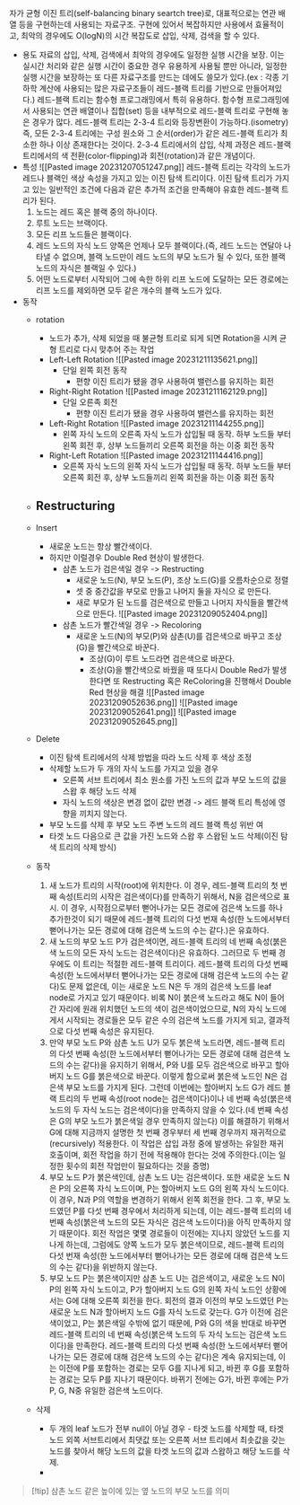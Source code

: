 자가 균형 이진 트리(self-balancing binary seartch tree)로, 대표적으로는 연관 배열 등을 구현하는데 사용되는 자료구조. 구현에 있어서 복잡하지만 사용에서 효율적이고, 최악의 경우에도 O(logN)의 시간 복잡도로 삽입, 삭제, 검색을 할 수 있다.

- 용도
	자료의 삽입, 삭제, 검색에서 최악의 경우에도 일정한 실행 시간을 보장. 이는 실시간 처리와 같은 실행 시간이 중요한 경우 유용하게 사용될 뿐만 아니라, 일정한 실행 시간을 보장하는 또 다른 자료구조를 만드는 데에도 쓸모가 있다.(ex : 각종 기하학 계산에 사용되는 많은 자료구조들이 레드-블랙 트리를 기반으로 만들어져있다.)
	레드-블랙 트리는 함수형 프로그래밍에서 특히 유용하다. 함수형 프로그래밍에서 사용되는 연관 배열이나 집합(set) 등을 내부적으로 레드-블랙 트리로 구현해 놓은 경우가 많다.
	레드-블랙 트리는 2-3-4 트리와 등장변환이 가능하다.(isometry) 즉, 모든 2-3-4 트리에는 구성 원소와 그 순서(order)가 같은 레드-블랙 트리가 최소한 하나 이상 존재한다는 것이다. 2-3-4 트리에서의 삽입, 삭제 과정은 레드-블랙 트리에서의 색 전환(color-flipping)과 회전(rotation)과 같은 개념이다.
- 특성
	![[Pasted image 20231207051247.png]]
	레드-블랙 트리는 각각의 노드가 레드나 블랙인 색상 속성을 가지고 있는 이진 탐색 트리이다. 이진 탐색 트리가 가지고 있는 일반적인 조건에 다음과 같은 추가적 조건을 만족해야 유효한 레드-블랙 트리가 된다.
	1. 노드는 레드 혹은 블랙 중의 하나이다.
	2. 루트 노드는 브랙이다.
	3. 모든 리프 노드들은 블랙이다.
	4. 레드 노드의 자식 노드 양쪽은 언제나 모두 블랙이다.(즉, 레드 노드는 연달아 나타낼 수 없으며, 블랙 노드만이 레드 노드의 부모 노드가 될 수 있다, 또한 블랙 노드의 자식은 블랙일 수 있다.)
	5. 어떤 노드로부터 시작되어 그에 속한 하위 리프 노드에 도달하는 모든 경로에는 리프 노드를 제외하면 모두 같은 개수의 블랙 노드가 있다.
- 동작
	- rotation
		- 노드가 추가, 삭제 되었을 때 불균형 트리로 되게 되면 Rotation을 시켜 균형 트리로 다시 맞추어 주는 작업
		- Left-Left Rotation
			![[Pasted image 20231211135621.png]]
			- 단일 왼쪽 회전 동작
				- 편향 이진 트리가 됐을 경우 사용하여 밸런스를 유지하는 회전
		- Right-Right Rotation
			![[Pasted image 20231211162129.png]]
			- 단일 오른족 회전
				- 편향 이진 트리가 됐을 경우 사용하여 밸런스를 유지하는 회전
		- Left-Right Rotation
			![[Pasted image 20231211144255.png]]
			- 왼쪽 자식 노드의 오른족 자식 노드가 삽입될 때 동작. 하부 노드들 부터 왼쪽 회전 후, 상부 노드들끼리 오른쪽 회전을 하는 이중 회전 동작
		- Right-Left Rotation
			![[Pasted image 20231211144416.png]]
			- 오른쪽 자식 노드의 왼쪽 자식 노드가 삽입될 때 동작. 하부 노드들 부터 오른쪽 회전 후, 상부 노드들끼리 왼쪽 회전을 하는 이중 회전 동작
	- Restructuring
		- 
	- Insert
		- 새로운 노드는 항상 빨간색이다.
		- 하지만 이럴경우 Double Red 현상이 발생한다.
			- 삼촌 노드가 검은색일 경우 -> Restructing
				- 새로운 노드(N), 부모 노드(P), 조상 노드(G)를 오름차순으로 정렬
				- 셋 중 중간값을 부모로 만들고 나머지 둘을 자식으 로 만든다.
				- 새로 부모가 된 노드를 검은색으로 만들고 나머지 자식들을 빨간색으로 만든다.
				![[Pasted image 20231209052404.png]]
			- 삼촌 노드가 빨간색일 경우 -> Recoloring
				- 새로운 노드(N)의 부모(P)와 삼촌(U)를 검은색으로 바꾸고 조상(G)을 빨간색으로 바꾼다.
					- 조상(G)이 루트 노드라면 검은색으로 바꾼다.
					- 조상(G)을 빨간색으로 바꿨을 때 또다시 Double Red가 발생한다면 또 Restructing 혹은 ReColoring을 진행해서 Double Red 현상을 해결
				![[Pasted image 20231209052636.png]]
				![[Pasted image 20231209052641.png]]
				![[Pasted image 20231209052645.png]]
	- Delete
		- 이진 탐색 트리에서의 삭제 방법을 따라 노드 삭제 후 색상 조정
		- 삭제할 노드가 두 개의 자식 노드를 가지고 있을 경우
			- 오른쪽 서브 트리에서 최소 원소를 가진 노드의 값과 부모 노드의 값을 스왑 후 해당 노드 삭제
			- 자식 노드의 색상은 변경 없이 값만 변경 -> 레드 블랙 트리 특성에 영향을 끼치지 않는다.
		- 부모 노드를 삭제 후 부모 노드 주변 노드의 레드 블랙 특성 위반 여
		- 타겟 노드 다음으로 큰 값을 가진 노드와 스왑 후 스왑된 노드 삭제(이진 탐색 트리의 삭제 방식)

	- 동작
		1. 새 노드가 트리의 시작(root)에 위치한다. 이 경우, 레드-블랙 트리의 첫 번째 속성(트리의 시작은 검은색이다)를 만족하기 위해서, N을 검은색으로 표시. 이 경우, 시작점으로부터 뻗어나가는 모든 경로에 검은색 노드를 하나 추가한것이 되기 때문에 레드-블랙 트리의 다섯 번재 속성(한 노드에서부터 뻗어나가는 모든 경로에 대해 검은색 노드의 수는 같다.)은 유효하다.
		2. 새 노드의 부모 노드 P가 검은색이면, 레드-블랙 트리의 네 번째 속성(붉은색 노드의 모든 자식 노드는 검은색이다)은 유효하다. 그러므로 두 번째 경우에도 이 트리는 적절한 레드-블랙 트리이다. 레드-블랙 트리의 다섯 번째 속성(한 노드에서부터 뻗어나가는 모든 경로에 대해 검은색 노드의 수는 같다)도 문제 없은데, 이는 새로운 노드 N은 두 개의 검은색 노드를 leaf node로 가지고 있기 때문이다. 비록 N이 붉은색 노드라고 해도 N이 들어간 자리에 원래 위치했던 노드의 색이 검은색이었으므로, N의 자식 노드에게서 시작되는 경로들은 모두 같은 수의 검은색 노드를 가지게 되고, 결과적으로 다섯 번째 속성은 유지된다.
		3. 만약 부모 노드 P와 삼촌 노드 U가 모두 붉은색 노드라면, 레드-블랙 트리의 다섯 번째 속성(한 노드에서부터 뻗어나가는 모든 경로에 대해 검은색 노드의 수는 같다)을 유지하기 위해서, P와 U를 모두 검은색으로 바꾸고 할아버지 노드 G를 붉은색으로 바꾼다. 이렇게 함으로써 붉은색 노드인 N은 검은색 부모 노드를 가지게 된다. 그런데 이번에는 할아버지 노드 G가 레드 블랙 트리의 두 번째 속성(root node는 검은색이다)이나 네 번째 속성(붉은색 노드의 두 자식 노드는 검은색이다)을 만족하지 않을 수 있다.(네 번째 속성은 G의 부모 노드가 붉은색일 경우 만족하지 않는다) 이를 해결하기 위해서 G에 대해 지금까지 설명한 첫 번째 경우부터 세 번째 경우까지 재귀적으로(recursively) 적용한다. 이 작업은 삽입 과정 중에 발생하는 유일한 재귀 호출이며, 회전 작업을 하기 전에 적용해야 한다는 것에 주의한다.(이는 일정한 횟수의 회전 작업만이 필요하다는 것을 증명)
		4. 부모 노드 P가 붉은색인데, 삼촌 노드 U는 검은색이다. 또한 새로운 노드 N은 P의 오른쪽 자식 노드이며, P는 할아버지 노드 G의 왼쪽 자식 노드이다. 이 경우, N과 P의 역할을 변경하기 위해서 왼쪽 회전을 한다. 그 후, 부모 노드였던 P를 다섯 번째 경우에서 처리하게 되는데, 이는 레드-블랙 트리의 네 번째 속성(붉은색 노드의 모든 자식은 검은색 노드이다)을 아직 만족하지 않기 때문이다. 회전 작업은 몇몇 경로들이 이전에는 지나지 않았던 노드를 지나게 하는데, 그럼에도 양쪽 노드가 모두 붉은색이므로, 레드-블랙 트리의 다섯 번재 속성(한 노드에서부터 뻗어나가는 모든 경로에 대해 검은색 노드의 수는 같다)을 위반하지 않는다.
		5. 부모 노드 P는 붉은색이지만 삼촌 노드 U는 검은색이고, 새로운 노드 N이 P의 왼쪽 자식 노드이고, P가 할아버지 노드 G의 왼쪽 자식 노드인 상황에서는 G에 대해 오른쪽 회전을 한다. 회전의 결과 이전의 부모 노드였던 P는 새로운 노드 N과 할아버지 노드 G를 자식 노드로 갖는다. G가 이전에 검은색이었고, P는 붉은색일 수밖에 없기 때문에, P와 G의 색을 반대로 바꾸면 레드-블랙 트리의 네 번째 속성(붉은색 노드의 두 자식 노드는 검은색 노드이다)을 만족한다. 레드-블랙 트리의 다섯 번째 속성(한 노드에서부터 뻗어나가는 모든 경로에 대해 검은색 노드의 수는 같다)은 계속 유지되는데, 이는 이전에 P를 포함하는 경로는 모두 G를 지나게 되고, 바뀐 후 G를 포함하는 경로는 모두 P를 지나기 때문이다. 바뀌기 전에는 G가, 바뀐 후에는 P가 P, G, N중 유일한 검은색 노드이다.
	- 삭제
		- 두 개의 leaf 노드가 전부 null이 아닐 경우 - 타겟 노드를 삭제할 때, 타겟 노드 외쪽 서브트리에서 최댓값 또는 오른쪽 서브 트리에서 최솟값을 갖는 노드를 찾아서 해당 노드의 값을 타겟 노드의 값과 스왑하고 해당 노드를 삭제.
		- 
>[!tip] 삼촌 노드
>같은 높이에 있는 옆 노드의 부모 노드를 의미